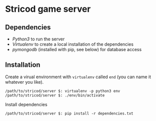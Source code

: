 Stricod game server
===================

## Dependencies

* *Python3* to run the server
* *Virtualenv* to create a local installation of the dependencies
* *pymongodb* (installed with pip, see below) for database access

## Installation

Create a virual environment with `virtualenv` called `end`
(you can name it whatever you like).
```
/path/to/stricod/server $: virtualenv -p python3 env
/path/to/stricod/server $: ./env/bin/activate
```

Install dependencies
```
/path/to/stricod/server $: pip install -r dependencies.txt 
```



